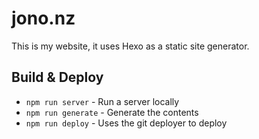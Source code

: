 # jono.nz

This is my website, it uses Hexo as a static site generator.

## Build & Deploy

- `npm run server` - Run a server locally
- `npm run generate` - Generate the contents
- `npm run deploy` - Uses the git deployer to deploy